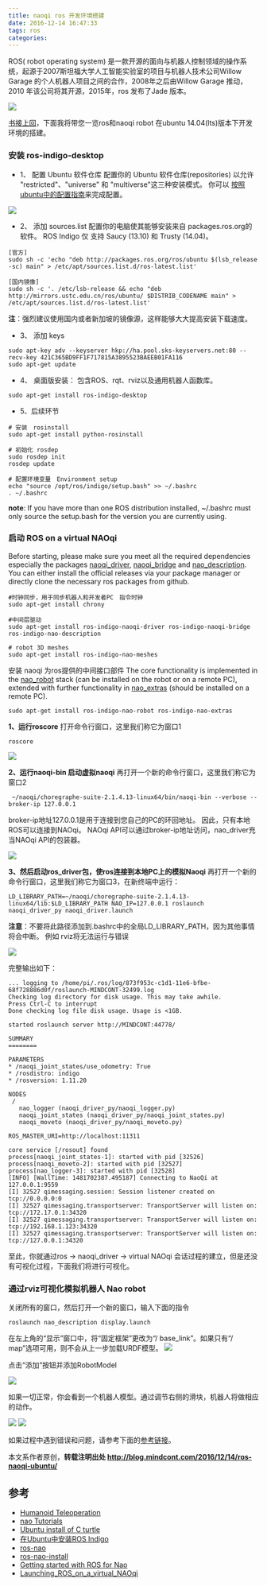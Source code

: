 ```yaml
---
title: naoqi ros 开发环境搭建
date: 2016-12-14 16:47:33
tags: ros
categories:
---
```

ROS( robot operating system) 是一款开源的面向与机器人控制领域的操作系统，起源于2007斯坦福大学人工智能实验室的项目与机器人技术公司Willow Garage 的个人机器人项目之间的合作，2008年之后由Willow Garage 推动，2010 年该公司将其开源，2015年，ros 发布了Jade 版本。
<!--more-->
![](http://static.mindcont.com/blog/images/coding/ubuntu/ros/hero_product.jpg)

[书接上回](http://blog.mindcont.com/2016/12/14/naoqi-robot-sdk-ubuntu/)，下面我将带您一览ros和naoqi robot 在ubuntu 14.04(lts)版本下开发环境的搭建。

### 安装 ros-indigo-desktop

* 1、 配置 Ubuntu 软件仓库
配置你的 Ubuntu 软件仓库(repositories) 以允许 "restricted"、"universe" 和 "multiverse"这三种安装模式。 你可以 [按照ubuntu中的配置指南](https://help.ubuntu.com/community/Repositories/Ubuntu)来完成配置。

![](http://static.mindcont.com/blog/images/coding/ubuntu/ros/ubuntu-repositories-config.png)


* 2、 添加 sources.list
配置你的电脑使其能够安装来自 packages.ros.org的软件。 ROS Indigo 仅 支持 Saucy (13.10) 和 Trusty (14.04)。
```
[官方]
sudo sh -c 'echo "deb http://packages.ros.org/ros/ubuntu $(lsb_release -sc) main" > /etc/apt/sources.list.d/ros-latest.list'

[国内镜像]
sudo sh -c '. /etc/lsb-release && echo "deb http://mirrors.ustc.edu.cn/ros/ubuntu/ $DISTRIB_CODENAME main" > /etc/apt/sources.list.d/ros-latest.list'
```
 **注**：强烈建议使用国内或者新加坡的镜像源，这样能够大大提高安装下载速度。

* 3、 添加 keys
```
sudo apt-key adv --keyserver hkp://ha.pool.sks-keyservers.net:80 --recv-key 421C365BD9FF1F717815A3895523BAEEB01FA116
sudo apt-get update
```
* 4、 桌面版安装： 包含ROS、rqt、rviz以及通用机器人函数库。
```
sudo apt-get install ros-indigo-desktop
```

* 5、后续环节
```
# 安装　rosinstall
sudo apt-get install python-rosinstall

# 初始化 rosdep
sudo rosdep init
rosdep update

# 配置环境变量　Environment setup
echo "source /opt/ros/indigo/setup.bash" >> ~/.bashrc
. ~/.bashrc
```
 **note**: If you have more than one ROS distribution installed, ~/.bashrc must only source the setup.bash for the version you are currently using.

### 启动 ROS on a virtual NAOqi
Before starting, please make sure you meet all the required dependencies especially the packages [naoqi_driver](http://wiki.ros.org/naoqi_driver), [naoqi_bridge](http://wiki.ros.org/naoqi_bridge) and [nao_description](http://wiki.ros.org/nao_description). You can either install the official releases via your package manager or directly clone the necessary ros packages from github.

```
#时钟同步，用于同步机器人和开发者PC　指令时钟
sudo apt-get install chrony

#中间层驱动
sudo apt-get install ros-indigo-naoqi-driver ros-indigo-naoqi-bridge ros-indigo-nao-description

# robot 3D meshes
sudo apt-get install ros-indigo-nao-meshes
```

安装 naoqi 为ros提供的中间接口部件
The core functionality is implemented in the [nao_robot](http://wiki.ros.org/nao_robot) stack (can be installed on the robot or on a remote PC), extended with further functionality in [nao_extras](http://wiki.ros.org/nao_extras) (should be installed on a remote PC).
```
sudo apt-get install ros-indigo-nao-robot ros-indigo-nao-extras
```
**1、运行roscore**
打开命令行窗口，这里我们称它为窗口1
```
roscore
```

![](http://static.mindcont.com/blog/images/coding/ubuntu/ros/roscore.png)

**2、运行naoqi-bin 启动虚拟naoqi**
再打开一个新的命令行窗口，这里我们称它为窗口2
```
 ~/naoqi/choregraphe-suite-2.1.4.13-linux64/bin/naoqi-bin --verbose --broker-ip 127.0.0.1
```
broker-ip地址127.0.0.1是用于连接到您自己的PC的环回地址。 因此，只有本地ROS可以连接到NAOqi。 NAOqi API可以通过broker-ip地址访问，nao_driver充当NAOqi API的包装器。

![](http://static.mindcont.com/blog/images/coding/ubuntu/ros/naoqi-bin.png)

**3、然后启动ros_driver包，使ros连接到本地PC上的模拟Naoqi**
再打开一个新的命令行窗口，这里我们称它为窗口3，在新终端中运行：

```
LD_LIBRARY_PATH=~/naoqi/choregraphe-suite-2.1.4.13-linux64/lib:$LD_LIBRARY_PATH NAO_IP=127.0.0.1 roslaunch naoqi_driver_py naoqi_driver.launch
```
**注意**：不要将此路径添加到.bashrc中的全局LD_LIBRARY_PATH，因为其他事情将会中断。 例如 rviz将无法运行与错误

![](http://static.mindcont.com/blog/images/coding/ubuntu/ros/naoqi_driver_launch.png)

完整输出如下：
```
... logging to /home/pi/.ros/log/873f953c-c1d1-11e6-bfbe-68f728886d0f/roslaunch-MINDCONT-32499.log
Checking log directory for disk usage. This may take awhile.
Press Ctrl-C to interrupt
Done checking log file disk usage. Usage is <1GB.

started roslaunch server http://MINDCONT:44778/

SUMMARY
========

PARAMETERS
* /naoqi_joint_states/use_odometry: True
* /rosdistro: indigo
* /rosversion: 1.11.20

NODES
 /
   nao_logger (naoqi_driver_py/naoqi_logger.py)
   naoqi_joint_states (naoqi_driver_py/naoqi_joint_states.py)
   naoqi_moveto (naoqi_driver_py/naoqi_moveto.py)

ROS_MASTER_URI=http://localhost:11311

core service [/rosout] found
process[naoqi_joint_states-1]: started with pid [32526]
process[naoqi_moveto-2]: started with pid [32527]
process[nao_logger-3]: started with pid [32528]
[INFO] [WallTime: 1481702387.495187] Connecting to NaoQi at 127.0.0.1:9559
[I] 32527 qimessaging.session: Session listener created on tcp://0.0.0.0:0
[I] 32527 qimessaging.transportserver: TransportServer will listen on: tcp://172.17.0.1:34320
[I] 32527 qimessaging.transportserver: TransportServer will listen on: tcp://192.168.1.123:34320
[I] 32527 qimessaging.transportserver: TransportServer will listen on: tcp://127.0.0.1:34320
```
至此，你就通过ros -> naoqi_driver -> virtual NAOqi 会话过程的建立，但是还没有可视化过程，下面我们将进行可视化。


### 通过rviz可视化模拟机器人 Nao robot

关闭所有的窗口，然后打开一个新的窗口，输入下面的指令
```
roslaunch nao_description display.launch
```

在左上角的“显示”窗口中，将“固定框架”更改为“/ base_link”。如果只有“/ map”选项可用，则不会从上一步加载URDF模型。
![](http://static.mindcont.com/blog/images/coding/ubuntu/ros/fixed-frame-base_link.jpg)

点击“添加”按钮并添加RobotModel

![](http://static.mindcont.com/blog/images/coding/ubuntu/ros/add-robot-model.png)

如果一切正常，你会看到一个机器人模型。通过调节右侧的滑块，机器人将做相应的动作。

![](http://static.mindcont.com/blog/images/coding/ubuntu/ros/naoqi-display.jpg)
![](http://static.mindcont.com/blog/images/coding/ubuntu/ros/turtlebot.jpg)

如果过程中遇到错误和问题，请参考下面的[参考链接](http://blog.mindcont.coms/2016/12/14/ros-naoqi-ubuntu/#参考)。

本文系作者原创，**转载注明出处 http://blog.mindcont.com/2016/12/14/ros-naoqi-ubuntu/**
## 参考
* [Humanoid Teleoperation](http://wiki.ros.org/openni/Contests/ROS%203D/Humanoid%20Teleoperation)
* [nao Tutorials](http://wiki.ros.org/nao/Tutorials)
* [Ubuntu install of C turtle](http://wiki.ros.org/cturtle/Installation/Ubuntu)
* [在Ubuntu中安装ROS Indigo](http://wiki.ros.org/cn/indigo/Installation/Ubuntu)
* [ros-nao](http://wiki.ros.org/nao)
* [ros-nao-install](http://wiki.ros.org/nao/Tutorials/Installation)
* [Getting started with ROS for Nao](http://wiki.ros.org/nao/Tutorials/Getting-Started)
* [Launching_ROS_on_a_virtual_NAOqi](http://wiki.ros.org/nao/Tutorials/Getting-Started#Launching_ROS_on_a_virtual_NAOqi)
